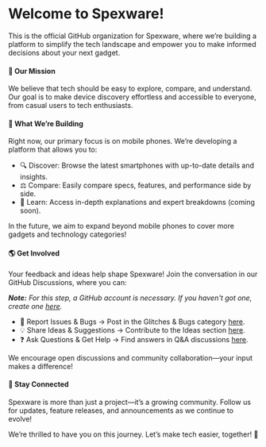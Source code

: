 # Welcome to Spexware!

This is the official GitHub organization for Spexware, where we’re building a platform to simplify the tech landscape and empower you to make informed decisions about your next gadget.

#### 🚀 Our Mission

We believe that tech should be easy to explore, compare, and understand. Our goal is to make device discovery effortless and accessible to everyone, from casual users to tech enthusiasts.

#### 🔧 What We’re Building

Right now, our primary focus is on mobile phones. We’re developing a platform that allows you to:

- 🔍 Discover: Browse the latest smartphones with up-to-date details and insights.
- ⚖️ Compare: Easily compare specs, features, and performance side by side.
- 📖 Learn: Access in-depth explanations and expert breakdowns (coming soon).

In the future, we aim to expand beyond mobile phones to cover more gadgets and technology categories!

#### 🌎 Get Involved

Your feedback and ideas help shape Spexware! Join the conversation in our GitHub Discussions, where you can:

_**Note:** For this step, a GitHub account is necessary. If you haven't got one, create one [here](https://github.com/join)._

- 🐞 Report Issues & Bugs → Post in the Glitches & Bugs category [here](https://github.com/spexware/.github/discussions/new?category=glitches-bugs).
- 💡 Share Ideas & Suggestions → Contribute to the Ideas section [here](https://github.com/spexware/.github/discussions/new?category=ideas).
- ❓ Ask Questions & Get Help → Find answers in Q&A discussions [here](https://github.com/spexware/.github/discussions/new?category=q-a).

We encourage open discussions and community collaboration—your input makes a difference!

#### 📢 Stay Connected

Spexware is more than just a project—it’s a growing community. Follow us for updates, feature releases, and announcements as we continue to evolve!

We’re thrilled to have you on this journey. Let’s make tech easier, together! 🚀
